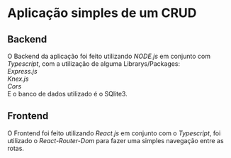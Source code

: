 # Aplicação simples de um CRUD

## Backend
O Backend da aplicação foi feito utilizando *NODE.js* em conjunto com *Typescript*,
com a utilização de alguma Librarys/Packages:<br />
*Express.js*<br />
*Knex.js*<br />
*Cors*<br />
E o banco de dados utilizado é o SQlite3.

## Frontend
O Frontend foi feito utilizando *React.js* em conjunto com o *Typescript*,
foi utilizado o *React-Router-Dom* para fazer uma simples navegação entre as rotas.
